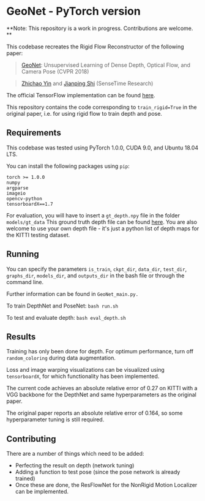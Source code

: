 # GeoNet - PyTorch version

**Note: This repository is a work in progress. Contributions are welcome. **

This codebase recreates the Rigid Flow Reconstructor of the following paper:

> [GeoNet](https://arxiv.org/pdf/1803.02276.pdf): Unsupervised Learning of Dense Depth, Optical Flow, and Camera Pose (CVPR 2018)

> [Zhichao Yin](http://zhichaoyin.me/) and [Jianping Shi](http://shijianping.me/) (SenseTime Research)

The official TensorFlow implementation can be found [here](https://github.com/yzcjtr/GeoNet).

This repository contains the code corresponding to `train_rigid=True` in the original paper, i.e. for using rigid flow to train depth and pose.

## Requirements
This codebase was tested using PyTorch 1.0.0, CUDA 9.0, and Ubuntu 18.04 LTS.

You can install the following packages using `pip`:

```
torch >= 1.0.0
numpy
argparse
imageio
opencv-python
tensorboardX==1.7
```

For evaluation, you will have to insert a `gt_depth.npy` file in the folder `models/gt_data`
This ground truth depth file can be found [here](https://drive.google.com/open?id=1E9j6guYY2S_HXmUhkqw95IEmdevXyBqM). You are also welcome to use your own depth file - it's just a python list of depth maps for the KITTI testing dataset.

## Running

You can specify the parameters `is_train`, `ckpt_dir`, `data_dir`, `test_dir`, `graphs_dir`, `models_dir`, and `outputs_dir` in the bash file or through the command line.

Further information can be found in `GeoNet_main.py.`

To train DepthNet and PoseNet: `bash run.sh`

To test and evaluate depth: `bash eval_depth.sh`

## Results

Training has only been done for depth. For optimum performance, turn off `random_coloring` during data augmentation.

Loss and image warping visualizations can be visualized using `tensorboardX`, for which functionality has been implemented.

The current code achieves an absolute relative error of 0.27 on KITTI with a VGG backbone for the DepthNet and same hyperparameters as the original paper.

The original paper reports an absolute relative error of 0.164, so some hyperparameter tuning is still required.

## Contributing

There are a number of things which need to be added:

* Perfecting the result on depth (network tuning)
* Adding a function to test pose (since the pose network is already trained)
* Once these are done, the ResFlowNet for the NonRigid Motion Localizer can be implemented.

